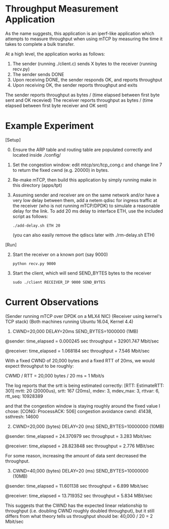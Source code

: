 Throughput Measurement Application
==================================

As the name suggests, this application is an iperf-like application which
attempts to measure throughput when using mTCP by measuring the time it takes to
complete a bulk transfer. 

At a high level, the application works as follows:
1. The sender (running ./client.c) sends X bytes to the receiver (running recv.py)
2. The sender sends DONE
3. Upon receiving DONE, the sender responds OK, and reports throughput
4. Upon receiving OK, the sender reports throughput and exits

The sender reports throughput as bytes / (time elapsed between first byte sent and OK recevied)
The receiver reports throughput as bytes / (time elapsed between first byte receiver and OK sent)


Example Experiment
==================

[Setup]

0. Ensure the ARP table and routing table are populated correctly and located
	 inside ./config/
	 
1. Set the congestion window: edit mtcp/src/tcp_cong.c and change line 7 to
	 return the fixed cwnd (e.g. 20000) in bytes.

2. Re-make mTCP, then build this application by simply running make in this
	 directory (apps/tpt)

3. Assuming sender and receiver are on the same network and/or have a very low
   delay between them, add a netem qdisc for ingress traffic at the receiver
   (who is not running mTCP/DPDK) to simulate a reasonable delay for the link.
   To add 20 ms delay to interface ETH, use the included script as follows:

       ./add-delay.sh ETH 20

	 (you can also easily remove the qdiscs later with ./rm-delay.sh ETH)

[Run]

2. Start the receiver on a known port (say 9000)

       python recv.py 9000

3. Start the client, which will send SEND_BYTES bytes to the receiver

       sudo ./client RECEIVER_IP 9000 SEND_BYTES



Current Observations
====================

(Sender running mTCP over DPDK on a MLX4 NIC) 
(Receiver using kernel's TCP stack)
(Both machines running Ubuntu 16.04, Kernel 4.4)

1. CWND=20,000 DELAY=20ms SEND_BYTES=1000000 (1MB)

@sender:
  time_elapsed = 0.000245 sec 
  throughput = 32901.747 Mbit/sec

@receiver:
  time_elapsed = 1.068184 sec
  throughput = 7.546 Mbit/sec

With a fixed CWND of 20,000 bytes and a fixed RTT of 20ms, we would expect
throughput to be roughly:

CWMD / RTT = 20,000 bytes / 20 ms = 1 Mbit/s

The log reports that the srtt is being estimated correctly:
[RTT: EstimateRTT: 301] mrtt: 20 (20000us), srtt: 167 (20ms), mdev: 3, mdev_max: 3, rttvar: 6, rtt_seq: 10928389

and that the congestion window is staying roughly around the fixed value I chose:
[CONG: ProcessACK: 506] congestion avoidance cwnd: 41438, ssthresh: 14600



2. CWND=20,000 (bytes) DELAY=20 (ms) SEND_BYTES=10000000 (10MB)

@sender:
  time_elapsed = 24.370979 sec
  throughput = 3.283 Mbit/sec

@receiver:
  time_elapsed = 28.823848 sec
  throughput = 2.776 MBit/sec

For some reason, increasing the amount of data sent decreased the throughput.



3. CWND=40,000 (bytes) DELAY=20 (ms) SEND_BYTES=10000000 (10MB)

@sender:
  time_elapsed = 11.601138 sec
  throughput = 6.899 Mbit/sec

@receiver:
  time_elapsed = 13.719352 sec
  throughput = 5.834 MBit/sec

This suggests that the CWND has the expected linear relationship to
throughput (i.e. doubling CWND roughly doubled throughput), but it still
differs from what theory tells us throughput should be: 40,000 / 20 = 2 Mbit/sec
